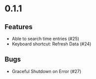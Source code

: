 # 0.1.1

## Features
- Able to search time entries (#25)
- Keyboard shortcut: Refresh Data (#24)

## Bugs
- Graceful Shutdown on Error (#27)
